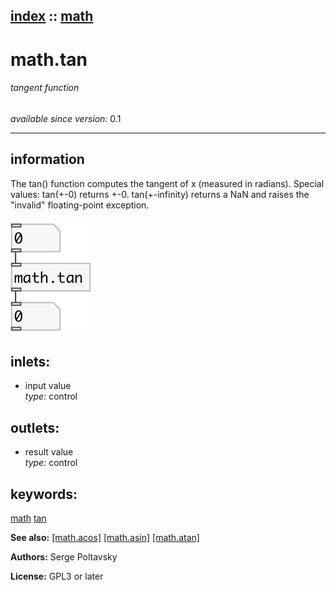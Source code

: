 [index](index.html) :: [math](category_math.html)
---

# math.tan

###### tangent function

*available since version:* 0.1

---


## information
The tan() function computes the tangent of x (measured in radians). Special values: tan(+-0) returns +-0. tan(+-infinity) returns a NaN and raises the &#34;invalid&#34; floating-point exception.


[![example](../examples/img/math.tan.jpg)](../examples/pd/math.tan.pd)









## inlets:

* input value<br>
_type:_ control



## outlets:

* result value<br>
_type:_ control



## keywords:

[math](keywords/math.html)
[tan](keywords/tan.html)



**See also:**
[\[math.acos\]](math.acos.html)
[\[math.asin\]](math.asin.html)
[\[math.atan\]](math.atan.html)




**Authors:** Serge Poltavsky




**License:** GPL3 or later





